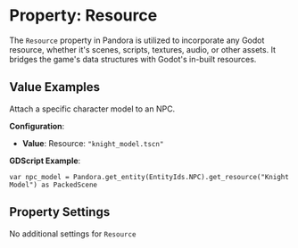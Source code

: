 # Property: Resource

The `Resource` property in Pandora is utilized to incorporate any Godot resource, whether it's scenes, scripts, textures, audio, or other assets. It bridges the game's data structures with Godot's in-built resources.

## Value Examples

Attach a specific character model to an NPC.

**Configuration**:
- **Value**: Resource: `"knight_model.tscn"`

**GDScript Example**:
```gdscript
var npc_model = Pandora.get_entity(EntityIds.NPC).get_resource("Knight Model") as PackedScene
```

## Property Settings

No additional settings for `Resource`
